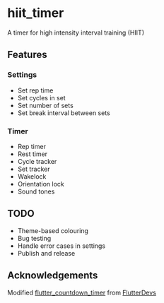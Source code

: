 # hiit_timer

A timer for high intensity interval training (HIIT)

## Features

### Settings
- Set rep time
- Set cycles in set
- Set number of sets
- Set break interval between sets

### Timer
- Rep timer
- Rest timer
- Cycle tracker
- Set tracker
- Wakelock
- Orientation lock
- Sound tones

## TODO
- Theme-based colouring
- Bug testing
- Handle error cases in settings
- Publish and release

## Acknowledgements
Modified [flutter_countdown_timer](https://github.com/flutter-devs/CountDownTimer) from [FlutterDevs](https://github.com/flutter-devs)